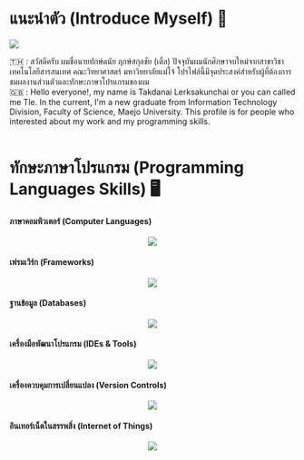 # แนะนำตัว (Introduce Myself) 👋

<!--horizontal divider(gradiant)-->
<img src="https://user-images.githubusercontent.com/73097560/115834477-dbab4500-a447-11eb-908a-139a6edaec5c.gif">

:thailand: : สวัสดีครับ ผมชื่อนายทักษ์ดนัย ฤกษ์สกุลชัย (เติ้ล) ปัจจุบันผมนักศึกษาจบใหม่จากสาขาวิชาเทคโนโลยีสารสนเทศ คณะวิทยาศาสตร์ มหาวิทยาลัยแม่โจ้ โปรไฟล์นี้มีจุดประสงค์สำหรับผู้ที่ต้องการชมผลงานส่วนตัวและทักษะภาษาโปรแกรมของผม<br />
:uk: : Hello everyone!, my name is Takdanai Lerksakunchai or you can called me Tle. In the current, I'm a new graduate from Information Technology Division, Faculty of Science, Maejo University. This profile is for people who interested about my work and my programming skills.<br /><br />

# ทักษะภาษาโปรแกรม (Programming Languages Skills) :desktop_computer:

<h4 align="left">ภาษาคอมพิวเตอร์ (Computer Languages)</h4>
<p align="center">
  <a href="https://skillicons.dev">
    <img src="https://skillicons.dev/icons?i=ts,js,c,dart,css,html,java&theme=light" />
  </a>
</p>

<h4 align="left">เฟรมเวิร์ก (Frameworks)</h4>
<p align="center">
  <a href="https://skillicons.dev">
    <img src="https://skillicons.dev/icons?i=spring,laravel,angular,nextjs,react,tailwind,bootstrap,flutter,hibernatel&theme=light" />
  </a>
</p>

<h4 align="left">ฐานข้อมูล (Databases)</h4>
<p align="center">
  <a href="https://skillicons.dev">
    <img src="https://skillicons.dev/icons?i=mysql&theme=light" />
  </a>
</p>

<h4 align="left">เครื่องมือพัฒนาโปรแกรม (IDEs & Tools)</h4>
<p align="center">
  <a href="https://skillicons.dev">
    <img src="https://skillicons.dev/icons?i=vscode,idea,eclipse,androidstudio,postman&theme=light" />
  </a>
</p>

<h4 align="left">เครื่องควบคุมการเปลี่ยนแปลง (Version Controls)</h4>
<p align="center">
  <a href="https://skillicons.dev">
    <img src="https://skillicons.dev/icons?i=git,github,bitbucket,gitlab&theme=light" />
  </a>
</p>

<h4 align="left">อินเทอร์เน็ตในสรรพสิ่ง (Internet of Things)</h4>
<p align="center">
  <a href="https://skillicons.dev">
    <img src="https://skillicons.dev/icons?i=arduino&theme=light" />
  </a>
</p>
